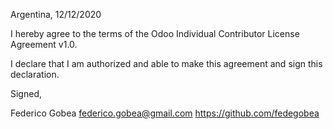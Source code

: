Argentina, 12/12/2020

I hereby agree to the terms of the Odoo Individual Contributor License
Agreement v1.0.

I declare that I am authorized and able to make this agreement and sign this
declaration.

Signed,

Federico Gobea federico.gobea@gmail.com https://github.com/fedegobea
